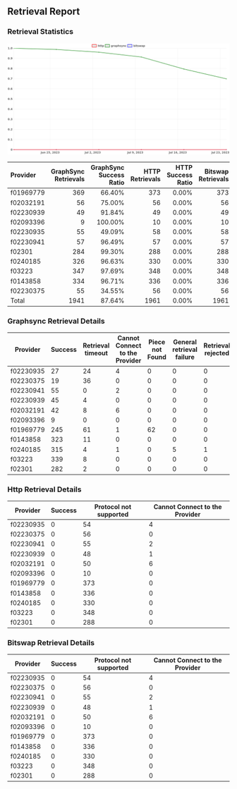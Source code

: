 ## Retrieval Report
### Retrieval Statistics
<img src="https://raw.githubusercontent.com/data-preservation-programs/filplus-checker-assets/main/filecoin-project/filecoin-plus-large-datasets/issues/2054/1690210932077.png"/>

| Provider  | GraphSync Retrievals | GraphSync Success Ratio | HTTP Retrievals | HTTP Success Ratio | Bitswap Retrievals | Bitswap Success Ratio |
| :-------- | -------------------: | ----------------------: | --------------: | -----------------: | -----------------: | --------------------: |
| f01969779 |                  369 |                  66.40% |             373 |              0.00% |                373 |                 0.00% |
| f02032191 |                   56 |                  75.00% |              56 |              0.00% |                 56 |                 0.00% |
| f02230939 |                   49 |                  91.84% |              49 |              0.00% |                 49 |                 0.00% |
| f02093396 |                    9 |                 100.00% |              10 |              0.00% |                 10 |                 0.00% |
| f02230935 |                   55 |                  49.09% |              58 |              0.00% |                 58 |                 0.00% |
| f02230941 |                   57 |                  96.49% |              57 |              0.00% |                 57 |                 0.00% |
| f02301    |                  284 |                  99.30% |             288 |              0.00% |                288 |                 0.00% |
| f0240185  |                  326 |                  96.63% |             330 |              0.00% |                330 |                 0.00% |
| f03223    |                  347 |                  97.69% |             348 |              0.00% |                348 |                 0.00% |
| f0143858  |                  334 |                  96.71% |             336 |              0.00% |                336 |                 0.00% |
| f02230375 |                   55 |                  34.55% |              56 |              0.00% |                 56 |                 0.00% |
| Total     |                 1941 |                  87.64% |            1961 |              0.00% |               1961 |                 0.00% |

### Graphsync Retrieval Details
| Provider  | Success | Retrieval timeout | Cannot Connect to the Provider | Piece not Found | General retrieval failure | Retrieval rejected |
| --------- | ------- | ----------------- | ------------------------------ | --------------- | ------------------------- | ------------------ |
| f02230935 | 27      | 24                | 4                              | 0               | 0                         | 0                  |
| f02230375 | 19      | 36                | 0                              | 0               | 0                         | 0                  |
| f02230941 | 55      | 0                 | 2                              | 0               | 0                         | 0                  |
| f02230939 | 45      | 4                 | 0                              | 0               | 0                         | 0                  |
| f02032191 | 42      | 8                 | 6                              | 0               | 0                         | 0                  |
| f02093396 | 9       | 0                 | 0                              | 0               | 0                         | 0                  |
| f01969779 | 245     | 61                | 1                              | 62              | 0                         | 0                  |
| f0143858  | 323     | 11                | 0                              | 0               | 0                         | 0                  |
| f0240185  | 315     | 4                 | 1                              | 0               | 5                         | 1                  |
| f03223    | 339     | 8                 | 0                              | 0               | 0                         | 0                  |
| f02301    | 282     | 2                 | 0                              | 0               | 0                         | 0                  |

### Http Retrieval Details
| Provider  | Success | Protocol not supported | Cannot Connect to the Provider |
| --------- | ------- | ---------------------- | ------------------------------ |
| f02230935 | 0       | 54                     | 4                              |
| f02230375 | 0       | 56                     | 0                              |
| f02230941 | 0       | 55                     | 2                              |
| f02230939 | 0       | 48                     | 1                              |
| f02032191 | 0       | 50                     | 6                              |
| f02093396 | 0       | 10                     | 0                              |
| f01969779 | 0       | 373                    | 0                              |
| f0143858  | 0       | 336                    | 0                              |
| f0240185  | 0       | 330                    | 0                              |
| f03223    | 0       | 348                    | 0                              |
| f02301    | 0       | 288                    | 0                              |

### Bitswap Retrieval Details
| Provider  | Success | Protocol not supported | Cannot Connect to the Provider |
| --------- | ------- | ---------------------- | ------------------------------ |
| f02230935 | 0       | 54                     | 4                              |
| f02230375 | 0       | 56                     | 0                              |
| f02230941 | 0       | 55                     | 2                              |
| f02230939 | 0       | 48                     | 1                              |
| f02032191 | 0       | 50                     | 6                              |
| f02093396 | 0       | 10                     | 0                              |
| f01969779 | 0       | 373                    | 0                              |
| f0143858  | 0       | 336                    | 0                              |
| f0240185  | 0       | 330                    | 0                              |
| f03223    | 0       | 348                    | 0                              |
| f02301    | 0       | 288                    | 0                              |
